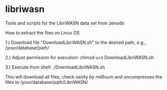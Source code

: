 # libriwasn
Tools and scripts for the LibriWASN data set from zenodo


How to extract the files on Linux OS

  1.) Download file "DownloadLibriWASN.sh" to the desired path, e.g., /your/database/path/
  
  2.) Adjust permission for execution: chmod u+x DownloadLibriWASN.sh
  
  3.) Execute from shell: ./DownloadLibriWASN.sh
  
 This will download all files, check sanity by md5sum and uncompresses the files to /your/database/path/LibriWASN/

